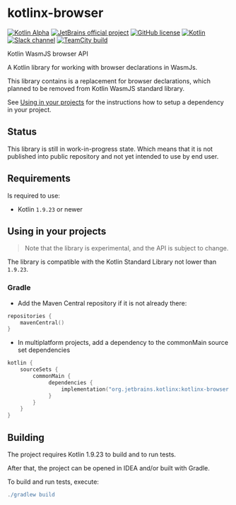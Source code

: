 # kotlinx-browser

[![Kotlin Alpha](https://kotl.in/badges/alpha.svg)](https://kotlinlang.org/docs/components-stability.html)
[![JetBrains official project](https://jb.gg/badges/official.svg)](https://confluence.jetbrains.com/display/ALL/JetBrains+on+GitHub)
[![GitHub license](https://img.shields.io/badge/license-Apache%20License%202.0-blue.svg?style=flat)](http://www.apache.org/licenses/LICENSE-2.0)
[![Kotlin](https://img.shields.io/badge/kotlin-1.9.23-blue.svg?logo=kotlin)](http://kotlinlang.org)
[![Slack channel](https://img.shields.io/badge/chat-slack-blue.svg?logo=slack)](https://kotlinlang.slack.com/archives/CDFP59223)
[![TeamCity build](https://img.shields.io/teamcity/build/s/KotlinTools_KotlinxBrowser_Build.svg?server=http%3A%2F%2Fteamcity.jetbrains.com)](https://teamcity.jetbrains.com/viewType.html?buildTypeId=KotlinTools_KotlinxDatetime_Build_All&guest=1)


Kotlin WasmJS browser API

A Kotlin library for working with browser declarations in WasmJs.

This library contains is a replacement for browser declarations, which planned to be removed from Kotlin WasmJS standard library.

See [Using in your projects](#using-in-your-projects) for the instructions how to setup a dependency in your project.

## Status

This library is still in work-in-progress state. Which means that it is not published into public repository and not yet intended to use by end user.

## Requirements

Is required to use:

* Kotlin `1.9.23` or newer

<!---
## Types

Work in progress

### Type use-cases

Work in progress

## Implementation

Work in progress

--->

## Using in your projects

> Note that the library is experimental, and the API is subject to change.

The library is compatible with the Kotlin Standard Library not lower than `1.9.23`.

### Gradle

- Add the Maven Central repository if it is not already there:

```kotlin
repositories {
    mavenCentral()
}
```

- In multiplatform projects, add a dependency to the commonMain source set dependencies
```kotlin
kotlin {
    sourceSets {
        commonMain {
             dependencies {
                 implementation("org.jetbrains.kotlinx:kotlinx-browser:0.1")
             }
        }
    }
}
```


## Building

The project requires Kotlin 1.9.23 to build and to run tests.

After that, the project can be opened in IDEA and/or built with Gradle.

To build and run tests, execute:
```gradle
./gradlew build
```

